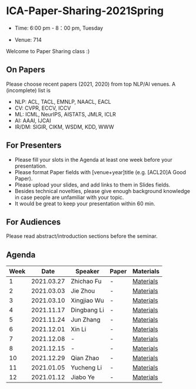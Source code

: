 # ICA-Paper-Sharing-2021Spring

- Time: 6:00 pm - 8：00 pm, Tuesday

- Venue: 714

Welcome to Paper Sharing class :)

## On Papers
Please choose recent papers (2021, 2020) from top NLP/AI venues. A (incomplete) list is

- NLP: ACL, TACL, EMNLP, NAACL, EACL
- CV: CVPR, ECCV, ICCV
- ML: ICML, NeurIPS, AISTATS, JMLR, ICLR
- AI: AAAI, IJCAI
- IR/DM: SIGIR, CIKM, WSDM, KDD, WWW


## For Presenters
- Please fill your slots in the Agenda at least one week before your presentation.
- Please format Paper fields with [venue+year]title (e.g. [ACL20]A Good Paper).
- Please upload your slides, and add links to them in Slides fields.
- Besides technical novelties, please give enough background knowledge in case people are unfamiliar with your topic.
- It would be great to keep your presentation within 60 min.

## For Audiences
Please read abstract/introduction sections before the seminar.


## Agenda
|Week|	Date	|Speaker|	Paper|	Materials|
|  ----   | ----  |   ----   | ----  |   ----   |
|1|	2021.03.27	|Zhichao Fu | -	|	[Materials]()|
|2|	2021.03.03	|Jie Zhou | -	|[Materials]()	|
|3|	2021.03.10	|Xingjiao Wu | -	| [Materials]()	| 
|4|	2021.11.17	|Dingbang Li | - |	[Materials]()  |  
|5|	2021.11.24	|Jun Zhang |	- | [Materials]()	|
|6|	2021.12.01	| Xin Li |	- |  [Materials]()	|
|7|	2021.12.08	| - | -	| [Materials]()  |
|8|	2021.12.15	| - | -	| [Materials]()  |
|10|	2021.12.29	| Qian Zhao |	- |  [Materials](-) |
|11|	2021.01.05	| Yucheng Li | - | [Materials](-) | 
|12|	2021.01.12	| Jiabo Ye | -  | [Materials](-) |
